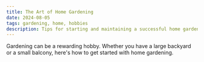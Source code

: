 ```yaml
---
title: The Art of Home Gardening
date: 2024-08-05
tags: gardening, home, hobbies
description: Tips for starting and maintaining a successful home garden
---
```


Gardening can be a rewarding hobby. Whether you have a large backyard or a small balcony, here's how to get started with home gardening.


